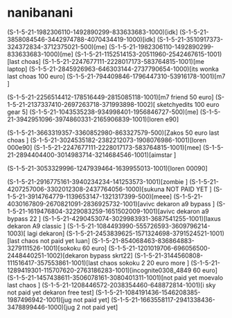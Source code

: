 # nanibanani
(S-1-5-21-1982306110-1492890299-833633683-1000)[idk]
(S-1-5-21-3858084546-3442974788-4070434419-1000)[idk]
(S-1-5-21-3510917373-324372834-3712375021-500)[me]
(S-1-5-21-1982306110-1492890299-833633683-1000)[me]
(S-1-5-21-1152514153-20511960-2542467615-1001)[last choas]
(S-1-5-21-2247677111-2228017173-583764815-1001)[me laptop]
(S-1-5-21-2845926963-646303144-2737790654-1000)[its wonka last choas 100 euro]
(S-1-5-21-794409846-1796447310-53916178-1001)[m7 ]
 
(S-1-5-21-2256514412-178516449-2815085118-1001)[m7 friend 50 euro]
(S-1-5-21-2137337410-2697263718-371993898-1002)[ sketchyedits 100 euro gear 5]
(S-1-5-21-1043535238-934998401-1956846727-500)[me]
(S-1-5-21-3942951096-3974860331-2165906839-1001)[loren e90]
 
(S-1-5-21-3663319357-3360852980-863327579-500)[Zakos 50 euro last choas ]
(S-1-5-21-3024535182-2382212073-1908076986-1001)[loren 000e90]
(S-1-5-21-2247677111-2228017173-583764815-1001)[mee]
(S-1-5-21-2894404400-3014983714-3214684546-1001)[aimstar   ]
 
 
(S-1-5-21-3053329996-1247939464-1639955013-1001)[loren 00090]
 
(S-1-5-21-2916775161-3940234234-141253573-1001)[zombie   ]
(S-1-5-21-4207257006-3302012308-2437764056-1000)[sukuna NOT PAID YET ]
(S-1-5-21-3914764779-1139653147-1321317399-500)[meee]
(S-1-5-21-4030167809-2670821091-2836925732-1001)[avivc dekaron a9 bypass ]
(S-1-5-21-1619476804-3229083259-1651502009-1001)[avivc dekaron a9 bypass 22 ]
(S-1-5-21-4290453074-3029983931-3687541255-1001)[laxus dekaron A9 classic ]
(S-1-5-21-1084493990-555726593-3609796214-1003)[ lagi dekaron]
(S-1-5-21-2453839625-1571324698-3791524521-1001)[last chaos not paid yet luan]
(S-1-5-21-854068463-836864883-3279111526-1001)[sokoku 60 euro]
(S-1-5-21-1201019706-696056500-2448440251-1002)[dekaron bypass skrt22]
(S-1-5-21-3144560808-111516417-357553861-1001)[last chaos sokoku 2  20 euro more ]
(S-1-5-21-1289419301-115707620-2763186283-1001)[incognite0308_4849 60 euro]
(S-1-5-21-1457438611-3506078161-3080401311-1001)[not paid yet moevalo last chaos ]
(S-1-5-21-1208446572-2038354460-648872814-1001)[i sky not paid yet dekaron free test]
(S-1-5-21-1084191436-1546208385-1987496942-1001)[jug not paid yet]
(S-1-5-21-1663558117-2941338436-3478899446-1000)[jug 2 not paid yet]
